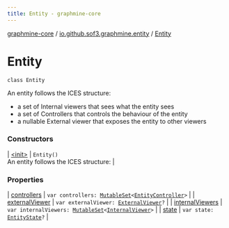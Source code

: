 ```yaml
---
title: Entity - graphmine-core
---
```


[graphmine-core](../../index.html) / [io.github.sof3.graphmine.entity](../index.html) / [Entity](./index.html)

# Entity

`class Entity`

An entity follows the ICES structure:

* a set of Internal viewers that sees what the entity sees
* a set of Controllers that controls the behaviour of the entity
* a nullable External viewer that exposes the entity to other viewers

### Constructors

| [&lt;init&gt;](-init-.html) | `Entity()`<br>An entity follows the ICES structure: |

### Properties

| [controllers](controllers.html) | `var controllers: `[`MutableSet`](https://kotlinlang.org/api/latest/jvm/stdlib/kotlin.collections/-mutable-set/index.html)`<`[`EntityController`](../-entity-controller/index.html)`>` |
| [externalViewer](external-viewer.html) | `var externalViewer: `[`ExternalViewer`](../-external-viewer/index.html)`?` |
| [internalViewers](internal-viewers.html) | `var internalViewers: `[`MutableSet`](https://kotlinlang.org/api/latest/jvm/stdlib/kotlin.collections/-mutable-set/index.html)`<`[`InternalViewer`](../-internal-viewer/index.html)`>` |
| [state](state.html) | `var state: `[`EntityState`](../-entity-state.html)`?` |

